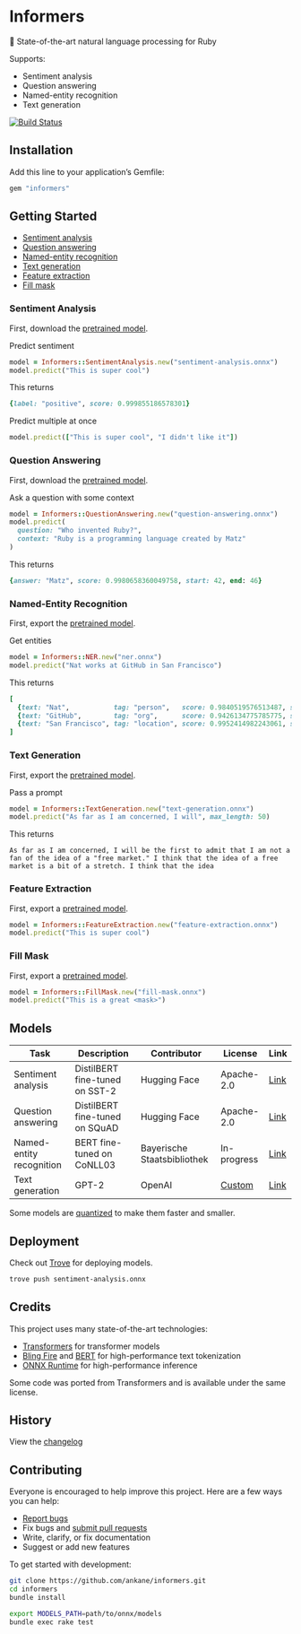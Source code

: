 # Informers

:slightly_smiling_face: State-of-the-art natural language processing for Ruby

Supports:

- Sentiment analysis
- Question answering
- Named-entity recognition
- Text generation

[![Build Status](https://github.com/ankane/informers/workflows/build/badge.svg?branch=master)](https://github.com/ankane/informers/actions)

## Installation

Add this line to your application’s Gemfile:

```ruby
gem "informers"
```

## Getting Started

- [Sentiment analysis](#sentiment-analysis)
- [Question answering](#question-answering)
- [Named-entity recognition](#named-entity-recognition)
- [Text generation](#text-generation)
- [Feature extraction](#feature-extraction)
- [Fill mask](#fill-mask)

### Sentiment Analysis

First, download the [pretrained model](https://github.com/ankane/informers/releases/download/v0.1.0/sentiment-analysis.onnx).

Predict sentiment

```ruby
model = Informers::SentimentAnalysis.new("sentiment-analysis.onnx")
model.predict("This is super cool")
```

This returns

```ruby
{label: "positive", score: 0.999855186578301}
```

Predict multiple at once

```ruby
model.predict(["This is super cool", "I didn't like it"])
```

### Question Answering

First, download the [pretrained model](https://github.com/ankane/informers/releases/download/v0.1.0/question-answering.onnx).

Ask a question with some context

```ruby
model = Informers::QuestionAnswering.new("question-answering.onnx")
model.predict(
  question: "Who invented Ruby?",
  context: "Ruby is a programming language created by Matz"
)
```

This returns

```ruby
{answer: "Matz", score: 0.9980658360049758, start: 42, end: 46}
```

### Named-Entity Recognition

First, export the [pretrained model](tools/export.md).

Get entities

```ruby
model = Informers::NER.new("ner.onnx")
model.predict("Nat works at GitHub in San Francisco")
```

This returns

```ruby
[
  {text: "Nat",           tag: "person",   score: 0.9840519576513487, start: 0,  end: 3},
  {text: "GitHub",        tag: "org",      score: 0.9426134775785775, start: 13, end: 19},
  {text: "San Francisco", tag: "location", score: 0.9952414982243061, start: 23, end: 36}
]
```

### Text Generation

First, export the [pretrained model](tools/export.md).

Pass a prompt

```ruby
model = Informers::TextGeneration.new("text-generation.onnx")
model.predict("As far as I am concerned, I will", max_length: 50)
```

This returns

```text
As far as I am concerned, I will be the first to admit that I am not a fan of the idea of a "free market." I think that the idea of a free market is a bit of a stretch. I think that the idea
```

### Feature Extraction

First, export a [pretrained model](tools/export.md).

```ruby
model = Informers::FeatureExtraction.new("feature-extraction.onnx")
model.predict("This is super cool")
```

### Fill Mask

First, export a [pretrained model](tools/export.md).

```ruby
model = Informers::FillMask.new("fill-mask.onnx")
model.predict("This is a great <mask>")
```

## Models

Task | Description | Contributor | License | Link
--- | --- | --- | --- | ---
Sentiment analysis | DistilBERT fine-tuned on SST-2 | Hugging Face | Apache-2.0 | [Link](https://huggingface.co/distilbert-base-uncased-finetuned-sst-2-english)
Question answering | DistilBERT fine-tuned on SQuAD | Hugging Face | Apache-2.0 | [Link](https://huggingface.co/distilbert-base-cased-distilled-squad)
Named-entity recognition | BERT fine-tuned on CoNLL03 | Bayerische Staatsbibliothek | In-progress | [Link](https://huggingface.co/dbmdz/bert-large-cased-finetuned-conll03-english)
Text generation | GPT-2 | OpenAI | [Custom](https://github.com/openai/gpt-2/blob/master/LICENSE) | [Link](https://huggingface.co/gpt2)

Some models are [quantized](https://medium.com/microsoftazure/faster-and-smaller-quantized-nlp-with-hugging-face-and-onnx-runtime-ec5525473bb7) to make them faster and smaller.

## Deployment

Check out [Trove](https://github.com/ankane/trove) for deploying models.

```sh
trove push sentiment-analysis.onnx
```

## Credits

This project uses many state-of-the-art technologies:

- [Transformers](https://github.com/huggingface/transformers) for transformer models
- [Bling Fire](https://github.com/microsoft/BlingFire) and [BERT](https://github.com/google-research/bert) for high-performance text tokenization
- [ONNX Runtime](https://github.com/Microsoft/onnxruntime) for high-performance inference

Some code was ported from Transformers and is available under the same license.

## History

View the [changelog](https://github.com/ankane/informers/blob/master/CHANGELOG.md)

## Contributing

Everyone is encouraged to help improve this project. Here are a few ways you can help:

- [Report bugs](https://github.com/ankane/informers/issues)
- Fix bugs and [submit pull requests](https://github.com/ankane/informers/pulls)
- Write, clarify, or fix documentation
- Suggest or add new features

To get started with development:

```sh
git clone https://github.com/ankane/informers.git
cd informers
bundle install

export MODELS_PATH=path/to/onnx/models
bundle exec rake test
```
